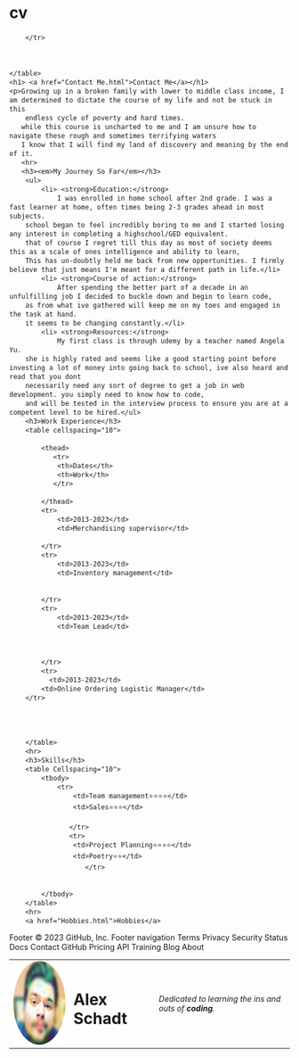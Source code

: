# cv
<!DOCTYPE html>
<head>
    <meta charset="UTF-8">
    <title>Alex Schadt</title>
</head>
<body>
    <table Cellspacing="20">
        <tr>
           <td><img src="images/me.png" height="150"></td>
           <td><h1>Alex Schadt</h1></td>
           <td><p><em>Dedicated to learning the ins and outs of <strong>coding</strong>.</em></p></td>





        </tr>



    </table>
    <h1> <a href="Contact Me.html">Contact Me</a></h1>
    <p>Growing up in a broken family with lower to middle class income, I am determined to dictate the course of my life and not be stuck in this 
        endless cycle of poverty and hard times.
       while this course is uncharted to me and I am unsure how to navigate these rough and sometimes terrifying waters 
       I know that I will find my land of discovery and meaning by the end of it.
       <hr>
       <h3><em>My Journey So Far</em></h3>
        <ul>
            <li> <strong>Education:</strong> 
                I was enrolled in home school after 2nd grade. I was a fast learner at home, often times being 2-3 grades ahead in most subjects.
        school began to feel incredibly boring to me and I started losing any interest in completing a highschool/GED equivalent. 
        that of course I regret till this day as most of society deems this as a scale of ones intelligence and ability to learn,
        This has un-doubtly held me back from new oppertunities. I firmly believe that just means I'm meant for a different path in life.</li> 
            <li> <strong>Course of action:</strong>
                After spending the better part of a decade in an unfulfilling job I decided to buckle down and begin to learn code, 
        as from what ive gathered will keep me on my toes and engaged in the task at hand. 
        it seems to be changing constantly.</li>
            <li> <strong>Resources:</strong> 
                My first class is through udemy by a teacher named Angela Yu.
        she is highly rated and seems like a good starting point before investing a lot of money into going back to school, ive also heard and read that you dont 
        necessarily need any sort of degree to get a job in web development. you simply need to know how to code,
        and will be tested in the interview process to ensure you are at a competent level to be hired.</ul>
        <h3>Work Experience</h3>
        <table cellspacing="10"> 

            <thead>
               <tr>
                <th>Dates</th>
                <th>Work</th>
               </tr>

            </thead>
            <tr>
                <td>2013-2023</td>
                <td>Merchandising supervisor</td>

            </tr> 
            <tr>
                <td>2013-2023</td>
                <td>Inventory management</td>
                

            </tr>
            <tr>
                <td>2013-2023</td>
                <td>Team Lead</td>



            </tr>
            <tr>
              <td>2013-2023</td>
            <td>Online Ordering Logistic Manager</td>
        </tr>
            



        </table>
        <hr>
        <h3>Skills</h3>
        <table Cellspacing="10">
            <tbody>
                <tr>
                    <td>Team management⭐⭐⭐⭐</td>
                    <td>Sales⭐⭐⭐</td>
                    
                   </tr>
                   <tr>
                    <td>Project Planning⭐⭐⭐⭐</td>
                    <td>Poetry⭐⭐</td>
                       </tr>


            </tbody>
        </table>
        <hr>
        <a href="Hobbies.html">Hobbies</a>
       
</body>
</html>
Footer
© 2023 GitHub, Inc.
Footer navigation
Terms
Privacy
Security
Status
Docs
Contact GitHub
Pricing
API
Training
Blog
About
